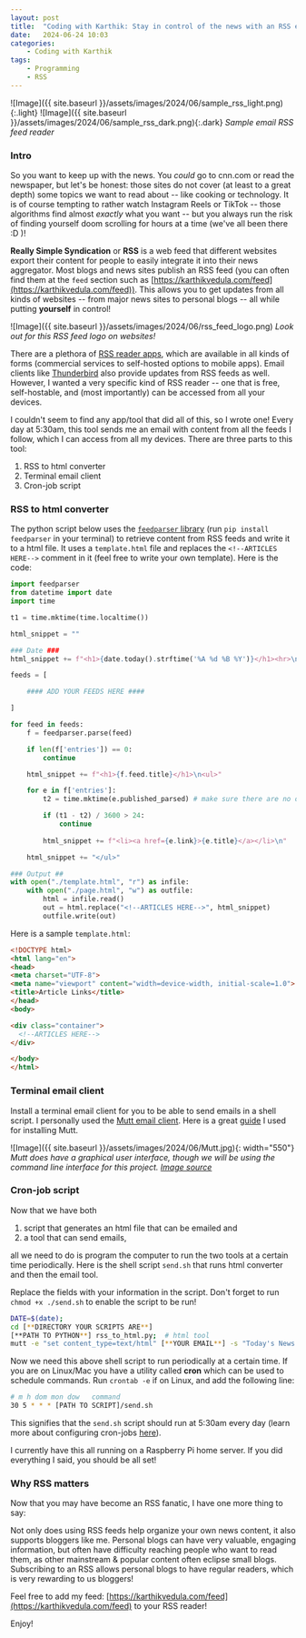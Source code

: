 ```yaml
---
layout: post
title:  "Coding with Karthik: Stay in control of the news with an RSS email feed reader"
date:   2024-06-24 10:03
categories:
    - Coding with Karthik
tags:
    - Programming
    - RSS
---
```


![Image]({{ site.baseurl }}/assets/images/2024/06/sample_rss_light.png){:.light}
![Image]({{ site.baseurl }}/assets/images/2024/06/sample_rss_dark.png){:.dark}
_Sample email RSS feed reader_

### Intro

So you want to keep up with the news.  You _could_ go to cnn.com or read the newspaper, but let's be honest: those sites do not cover (at least to a great depth) some topics we want to read about -- like cooking or technology.  It is of course tempting to rather watch Instagram Reels or TikTok -- those algorithms find almost *exactly* what you want -- but you always run the risk of finding yourself doom scrolling for hours at a time (we've all been there :D )!

**Really Simple Syndication** or **RSS** is a web feed that different websites export their content for people to easily integrate it into their news aggregator.  Most blogs and news sites publish an RSS feed (you can often find them at the `feed` section such as [https://karthikvedula.com/feed](https://karthikvedula.com/feed)).  This allows you to get updates from all kinds of websites -- from major news sites to personal blogs -- all while putting **yourself** in control!

![Image]({{ site.baseurl }}/assets/images/2024/06/rss_feed_logo.png)
_Look out for this RSS feed logo on websites!_

There are a plethora of [RSS reader apps](https://www.reddit.com/r/rss/comments/16yo2p5/your_favorite_rss_reader/), which are available in all kinds of forms (commercial services to self-hosted options to mobile apps).  Email clients like [Thunderbird](https://www.thunderbird.net/en-US/) also provide updates from RSS feeds as well.  However, I wanted a very specific kind of RSS reader -- one that is free, self-hostable, and (most importantly) can be accessed from all your devices.

I couldn't seem to find any app/tool that did all of this, so I wrote one!  Every day at 5:30am, this tool sends me an email with content from all the feeds I follow, which I can access from all my devices.  There are three parts to this tool:

1. RSS to html converter
2. Terminal email client
3. Cron-job script

### RSS to html converter

The python script below uses the [`feedparser` library](https://pypi.org/project/feedparser/) (run `pip install feedparser` in your terminal) to retrieve content from RSS feeds and write it to a html file.  It uses a `template.html` file and replaces the `<!--ARTICLES HERE-->` comment in it (feel free to write your own template).  Here is the code:

```python
import feedparser
from datetime import date
import time

t1 = time.mktime(time.localtime())

html_snippet = ""

### Date ###
html_snippet += f"<h1>{date.today().strftime('%A %d %B %Y')}</h1><hr>\n"

feeds = [

    #### ADD YOUR FEEDS HERE ####

]

for feed in feeds:
    f = feedparser.parse(feed)

    if len(f['entries']) == 0:
        continue

    html_snippet += f"<h1>{f.feed.title}</h1>\n<ul>"

    for e in f['entries']:
        t2 = time.mktime(e.published_parsed) # make sure there are no old content in the html

        if (t1 - t2) / 3600 > 24:
            continue
        
        html_snippet += f"<li><a href={e.link}>{e.title}</a></li>\n"

    html_snippet += "</ul>"

### Output ##
with open("./template.html", "r") as infile:
    with open("./page.html", "w") as outfile:
        html = infile.read()
        out = html.replace("<!--ARTICLES HERE-->", html_snippet)
        outfile.write(out)
```

Here is a sample `template.html`:

```html
<!DOCTYPE html>
<html lang="en">
<head>
<meta charset="UTF-8">
<meta name="viewport" content="width=device-width, initial-scale=1.0">
<title>Article Links</title>
</head>
<body>

<div class="container">
  <!--ARTICLES HERE-->
</div>

</body>
</html>
```

### Terminal email client

Install a terminal email client for you to be able to send emails in a shell script.  I personally used the [Mutt email client](http://www.mutt.org/).  Here is a great [guide](https://mritunjaysharma394.medium.com/how-to-set-up-mutt-text-based-mail-client-with-gmail-993ae40b0003) I used for installing Mutt.

![Image]({{ site.baseurl }}/assets/images/2024/06/Mutt.jpg){: width="550"}
_Mutt does have a graphical user interface, though we will be using the command line interface for this project. [Image source](https://mritunjaysharma394.medium.com/how-to-set-up-mutt-text-based-mail-client-with-gmail-993ae40b0003)_

### Cron-job script

Now that we have both
1. script that generates an html file that can be emailed and 
2. a tool that can send emails, 

all we need to do is program the computer to run the two tools at a certain time periodically.  Here is the shell script `send.sh` that runs html converter and then the email tool.

Replace the fields with your information in the script.  Don't forget to run `chmod +x ./send.sh` to enable the script to be run!

```bash
DATE=$(date);
cd [**DIRECTORY YOUR SCRIPTS ARE**]
[**PATH TO PYTHON**] rss_to_html.py;  # html tool
mutt -e "set content_type=text/html" [**YOUR EMAIL**] -s "Today's News -- $DATE" < [**PATH TO DIRECTORY**]/page.html # send email
```

Now we need this above shell script to run periodically at a certain time.  If you are on Linux/Mac you have a utility called **cron** which can be used to schedule commands.  Run `crontab -e` if on Linux, and add the following line:

```bash
# m h dom mon dow   command
30 5 * * * [PATH TO SCRIPT]/send.sh
```

This signifies that the `send.sh` script should run at 5:30am every day (learn more about configuring cron-jobs [here](https://ostechnix.com/a-beginners-guide-to-cron-jobs/)).

I currently have this all running on a Raspberry Pi home server.  If you did everything I said, you should be all set!

### Why RSS matters

Now that you may have become an RSS fanatic, I have one more thing to say:

Not only does using RSS feeds help organize your own news content, it also supports bloggers like me.  Personal blogs can have very valuable, engaging information, but often have difficulty reaching people who want to read them, as other mainstream & popular content often eclipse small blogs.  Subscribing to an RSS allows personal blogs to have regular readers, which is very rewarding to us bloggers!

Feel free to add my feed: [https://karthikvedula.com/feed](https://karthikvedula.com/feed) to your RSS reader!

Enjoy!
